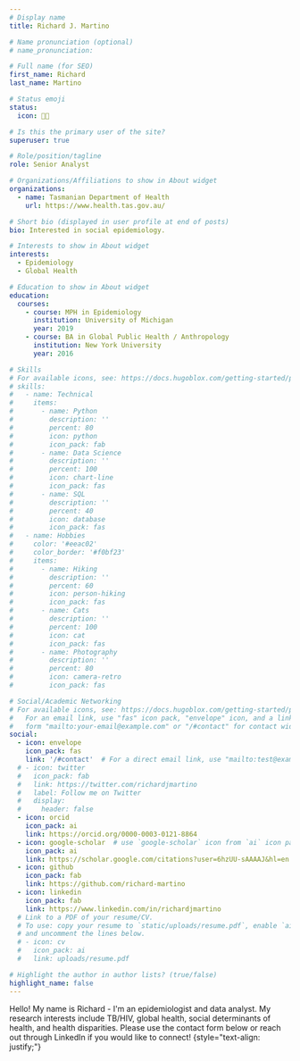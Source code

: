 ```yaml
---
# Display name
title: Richard J. Martino

# Name pronunciation (optional)
# name_pronunciation:

# Full name (for SEO)
first_name: Richard
last_name: Martino

# Status emoji
status:
  icon: 👨‍💻

# Is this the primary user of the site?
superuser: true

# Role/position/tagline
role: Senior Analyst

# Organizations/Affiliations to show in About widget
organizations:
  - name: Tasmanian Department of Health
    url: https://www.health.tas.gov.au/

# Short bio (displayed in user profile at end of posts)
bio: Interested in social epidemiology.

# Interests to show in About widget
interests:
  - Epidemiology
  - Global Health

# Education to show in About widget
education:
  courses:
    - course: MPH in Epidemiology
      institution: University of Michigan
      year: 2019
    - course: BA in Global Public Health / Anthropology
      institution: New York University
      year: 2016

# Skills
# For available icons, see: https://docs.hugoblox.com/getting-started/page-builder/#icons
# skills:
#   - name: Technical
#     items:
#       - name: Python
#         description: ''
#         percent: 80
#         icon: python
#         icon_pack: fab
#       - name: Data Science
#         description: ''
#         percent: 100
#         icon: chart-line
#         icon_pack: fas
#       - name: SQL
#         description: ''
#         percent: 40
#         icon: database
#         icon_pack: fas
#   - name: Hobbies
#     color: '#eeac02'
#     color_border: '#f0bf23'
#     items:
#       - name: Hiking
#         description: ''
#         percent: 60
#         icon: person-hiking
#         icon_pack: fas
#       - name: Cats
#         description: ''
#         percent: 100
#         icon: cat
#         icon_pack: fas
#       - name: Photography
#         description: ''
#         percent: 80
#         icon: camera-retro
#         icon_pack: fas

# Social/Academic Networking
# For available icons, see: https://docs.hugoblox.com/getting-started/page-builder/#icons
#   For an email link, use "fas" icon pack, "envelope" icon, and a link in the
#   form "mailto:your-email@example.com" or "/#contact" for contact widget.
social:
  - icon: envelope
    icon_pack: fas
    link: '/#contact'  # For a direct email link, use "mailto:test@example.org".
  # - icon: twitter
  #   icon_pack: fab
  #   link: https://twitter.com/richardjmartino
  #   label: Follow me on Twitter
  #   display:
  #     header: false
  - icon: orcid
    icon_pack: ai
    link: https://orcid.org/0000-0003-0121-8864
  - icon: google-scholar  # use `google-scholar` icon from `ai` icon pack or  icon: graduation-cap icon_pack: fas
    icon_pack: ai
    link: https://scholar.google.com/citations?user=6hzUU-sAAAAJ&hl=en
  - icon: github
    icon_pack: fab
    link: https://github.com/richard-martino
  - icon: linkedin
    icon_pack: fab
    link: https://www.linkedin.com/in/richardjmartino
  # Link to a PDF of your resume/CV.
  # To use: copy your resume to `static/uploads/resume.pdf`, enable `ai` icons in `params.yaml`,
  # and uncomment the lines below.
  # - icon: cv
  #   icon_pack: ai
  #   link: uploads/resume.pdf

# Highlight the author in author lists? (true/false)
highlight_name: false
---
```


Hello! My name is Richard - I'm an epidemiologist and data analyst. My research interests include TB/HIV, global health, social determinants of health, and health disparities.
Please use the contact form below or reach out through LinkedIn if you would like to connect!
{style="text-align: justify;"}
